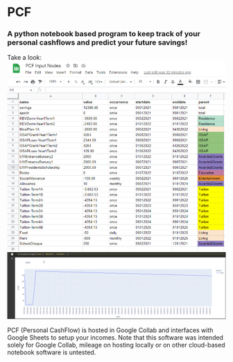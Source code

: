 # PCF
### A python notebook based program to keep track of your personal cashflows and predict your future savings!

Take a look:
![Example of a spreadsheet being used as input][examplesheet]
![Example of analysing sources of income and expenses in PCF][exampleuse]

PCF (Personal CashFlow) is hosted in Google Collab and interfaces with Google Sheets to setup your incomes. Note that this software was intended solely for Google Collab, mileage on hosting locally or on other cloud-based notebook software is untested. 

[exampleuse]: Media/ExampleUse.gif
[examplesheet]: Media/InputNodes.PNG
